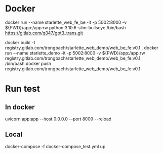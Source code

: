 # Docker
docker run --name starlette_web_fe_be -it -p 5002:8000 -v ${PWD}/app:/app:rw python:3.10.6-slim-bullseye /bin/bash
https://gitlab.com/q347/gpt3_trans.git

docker build -t registry.gitlab.com/trongbach/starlette_web_demo/web_be_fe:v0.1 .
docker run --name starlette_demo -it -p 5002:8000 -v ${PWD}/app:/app:rw registry.gitlab.com/trongbach/starlette_web_demo/web_be_fe:v0.1 /bin/bash
docker push registry.gitlab.com/trongbach/starlette_web_demo/web_be_fe:v0.1

# Run test
## In docker
uvicorn app:app --host 0.0.0.0 --port 8000 --reload
## Local
docker-compose -f docker-compose_test.yml up
